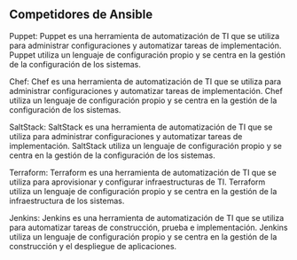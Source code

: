## Competidores de Ansible
Puppet: Puppet es una herramienta de automatización de TI que se utiliza para administrar configuraciones y automatizar tareas de implementación. Puppet utiliza un lenguaje de configuración propio y se centra en la gestión de la configuración de los sistemas.

Chef: Chef es una herramienta de automatización de TI que se utiliza para administrar configuraciones y automatizar tareas de implementación. Chef utiliza un lenguaje de configuración propio y se centra en la gestión de la configuración de los sistemas.

SaltStack: SaltStack es una herramienta de automatización de TI que se utiliza para administrar configuraciones y automatizar tareas de implementación. SaltStack utiliza un lenguaje de configuración propio y se centra en la gestión de la configuración de los sistemas.

Terraform: Terraform es una herramienta de automatización de TI que se utiliza para aprovisionar y configurar infraestructuras de TI. Terraform utiliza un lenguaje de configuración propio y se centra en la gestión de la infraestructura de los sistemas.

Jenkins: Jenkins es una herramienta de automatización de TI que se utiliza para automatizar tareas de construcción, prueba e implementación. Jenkins utiliza un lenguaje de configuración propio y se centra en la gestión de la construcción y el despliegue de aplicaciones.
